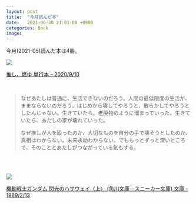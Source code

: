 ```yaml
---
layout: post
title:  "今月読んだ本"
date:   2021-06-30 21:01:00 +0900
categories: Book
image: 
---
```

今月(2021-05)読んだ本は4冊。<br>


<p><a href="https://www.amazon.co.jp/dp/4309029167?&linkCode=li2&tag=peipeipe-22&linkId=b0586cf3424a8e26a9d2fa8fb3d91d40&language=ja_JP&ref_=as_li_ss_il" target="_blank" rel="nofollow"><img border="0" src="//ws-fe.amazon-adsystem.com/widgets/q?_encoding=UTF8&ASIN=4309029167&Format= _SL250_&ID=AsinImage&MarketPlace=JP&ServiceVersion=20070822&WS=1&tag=peipeipe-22&language=ja_JP" ></a><img src="https://ir-jp.amazon-adsystem.com/e/ir?t=peipeipe-22&language=ja_JP&l=li2&o=9&a=4309029167" width="1" height="1" border="0" alt="" style="border:none !important; margin:0px !important;" /></p> <p><a href="https://www.amazon.co.jp/dp/4309029167?&linkCode=li2&tag=peipeipe-22&linkId=b0586cf3424a8e26a9d2fa8fb3d91d40&language=ja_JP&ref_=as_li_ss_il" target="_blank" rel="nofollow">推し、燃ゆ 単行本 – 2020/9/10</a></p>
<br/>
<blockquote>
なぜあたしは普通に、生活できないのだろう。人間の最低限度の生活が、ままならないのだろう。はじめから壊してやろうと、散らかしてやろうとしたんじゃない。生きていたら、老廃物のように溜まっていった。生きていたら、あたしの家が壊れていった。


なぜ推しが人を殴ったのか、大切なものを自分の手で壊そうとしたのか、真相はわからない。未来永劫わからない。でももっとずっと深いところで、そのこととあたしがつながっている気もする。
</blockquote>
<br/>
<br/>
<p><a href="https://www.amazon.co.jp/dp/4044101310?&linkCode=li2&tag=peipeipe-22&linkId=4f341f87707faf8b03771066433a26c2&language=ja_JP&ref_=as_li_ss_il" target="_blank" rel="nofollow"><img border="0" src="//ws-fe.amazon-adsystem.com/widgets/q?_encoding=UTF8&ASIN=4044101310&Format= _SL250_&ID=AsinImage&MarketPlace=JP&ServiceVersion=20070822&WS=1&tag=peipeipe-22&language=ja_JP" ></a><img src="https://ir-jp.amazon-adsystem.com/e/ir?t=peipeipe-22&language=ja_JP&l=li2&o=9&a=4044101310" width="1" height="1" border="0" alt="" style="border:none !important; margin:0px !important;" /></p> <p><a href="https://www.amazon.co.jp/dp/4044101310?&linkCode=li2&tag=peipeipe-22&linkId=4f341f87707faf8b03771066433a26c2&language=ja_JP&ref_=as_li_ss_il" target="_blank" rel="nofollow">機動戦士ガンダム 閃光のハサウェイ〈上〉 (角川文庫―スニーカー文庫) 文庫 – 1989/2/13</a></p>